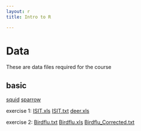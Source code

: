 ```yaml
---
layout: r
title: Intro to R

---
```


Data
====

These are data files required for the course

## basic

[squid](data/squid.txt)  [sparrow](data/sparrow.txt)

exercise 1: [ISIT.xls](data/ISIT.xls)  [ISIT.txt](data/ISIT.txt)  [deer.xls](data/deer.xls)

exercise 2: [Birdflu.txt](data/birdflu.txt)   [Birdflu.xls](data/birdflu.xls)   [Birdflu_Corrected.txt](data/birdflu_corrected.txt)


